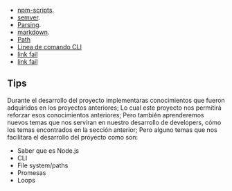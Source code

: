 
- [npm-scripts](https://docs.npmjs.com/misc/scripts).
- [semver](https://semver.org/).
- [Parsing](https://en.wikipedia.org/wiki/Parsing).
- [markdown](https://daringfireball.net/projects/markdown/syntax).
- [Path](https://nodejs.org/api/path.html)
- [Linea de comando CLI](https://medium.com/netscape/a-guide-to-create-a-nodejs-command-line-package-c2166ad0452e)
- [link fail](https://algo.com/2/3/)
- [link fail](https://algo.com/2/3/)

## Tips

Durante el desarrollo del proyecto implementaras conocimientos que fueron adquiridos en los proyectos anteriores; Lo cual este proyecto nos permitirá 
reforzar esos conocimientos anteriores;  Pero también aprenderemos  nuevos temas que nos serviran en nuestro desarrollo de developers, cómo los temas 
encontrados en la sección anterior; Pero alguno temas que nos facilitara el desarrollo del proyecto como son:

- Saber que es Node.js
- CLI
- File system/paths
- Promesas
- Loops
